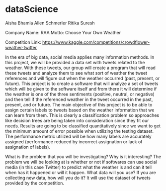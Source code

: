 # dataScience

Aisha Bhamla
Allen Schmerler
Ritika Suresh

Company Name: RAA
Motto: Choose Your Own Weather

Competition Link: https://www.kaggle.com/competitions/crowdflower-weather-twitter

In the era of big data, social media applies many information methods. In this project, we will be provided a data set with tweets related to the weather. With these tweets, our group will create a program that will read these tweets and analyze them to see what sort of weather the tweet references and will figure out when the weather occurred (past, present, or future). This project is to create a software that will analyze a set of tweets which will be given to the software itself and from there it will determine if the weather is one of the three sentiments (positive, neutral, or negative) and then tell if the referenced weather in the tweet occurred in the past, present, and or future. The main objective of this project is to be able to assign certain labels to tweets based on the weather information that we can learn from them. This is clearly a classification problem so approaches like decision trees are being taken into consideration since they fit our needs. Results are going to be classified quantitatively since we want to get the minimum amount of error possible when utilizing the testing dataset. The performance metric utilized will be how many labels are accurately assigned (performance reduced by incorrect assignation or lack of assignation of labels).
 
What is the problem that you will be investigating? Why is it interesting? 
  The problem we will be looking at is whether or not if softwares can use social media (in this case Twitter) to predict what the weather is and can it tell when has it happened or will it happen.
What data will you use? If you are collecting new data, how will you do it? 
  It will use the dataset of tweets provided by the competition.
